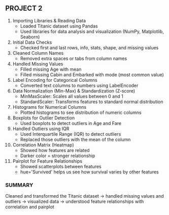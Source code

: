 ## PROJECT 2 
 1. Importing Libraries & Reading Data
    - Loaded Titanic dataset using Pandas
    - Used libraries for data analysis and visualization (NumPy, Matplotlib, Seaborn)
2. Initial Data Checks
    - Checked first and last rows, info, stats, shape, and missing values
3. Cleaned Column Names
    - Removed extra spaces or tabs from column names
4. Handled Missing Values
    - Filled missing Age with mean
    - Filled missing Cabin and Embarked with mode (most common value)
5. Label Encoding for Categorical Columns
    - Converted text columns to numbers using LabelEncoder
6. Data Normalization (Min-Max) & Standardization (Z-score)
    - MinMaxScaler: Scales all values between 0 and 1
    - StandardScaler: Transforms features to standard normal distribution
7. Histograms for Numerical Columns
    - Plotted histograms to see distribution of numeric columns
8. Boxplots for Outlier Detection
    - Used boxplots to detect outliers in Age and Fare
9. Handled Outliers using IQR
    - Used Interquartile Range (IQR) to detect outliers
    - Replaced those outliers with the mean of the column
10. Correlation Matrix (Heatmap)
    - Showed how features are related
    - Darker color = stronger relationship
11. Pairplot for Feature Relationships
    - Showed scatterplots between features
    - hue='Survived' helps us see how survival varies by other features
### SUMMARY

Cleaned and transformed the Titanic dataset → handled missing values and outliers → visualized data → understood feature relationships with correlation and pairplot




